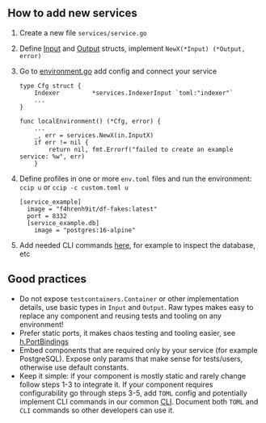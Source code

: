 ## How to add new services

1. Create a new file `services/service.go`
2. Define [Input](indexer.go) and [Output](indexer.go) structs, implement `NewX(*Input) (*Output, error)`
3. Go to [environment.go](../environment.go) add config and connect your service
    ```
    type Cfg struct {
        Indexer         *services.IndexerInput `toml:"indexer"`
        ...
    }
    ```
    ```
    func localEnvironment() (*Cfg, error) {
        ...
        _, err = services.NewX(in.InputX)
        if err != nil {
            return nil, fmt.Errorf("failed to create an example service: %w", err)
        }
    ```

4. Define profiles in one or more `env.toml` files and run the environment: `ccip u` or `ccip -c custom.toml u`
    ```
    [service_example]
      image = "f4hrenh9it/df-fakes:latest"
      port = 8332
      [service_example.db]
        image = "postgres:16-alpine"
    ```
5. Add needed CLI commands [here](../cmd/ccip.go), for example to inspect the database, etc

## Good practices
- Do not expose `testcontainers.Container` or other implementation details, use basic types in `Input` and `Output`. Raw types makes easy to replace any component and reusing tests and tooling on any environment!
- Prefer static ports, it makes chaos testing and tooling easier, see [h.PortBindings](indexer.go)
- Embed components that are required only by your service (for example PostgreSQL). Expose only params that make sense for tests/users, otherwise use default constants.
- Keep it simple: if your component is mostly static and rarely change follow steps 1-3 to integrate it. If your component requires configurability go through steps 3-5, add `TOML` config and potentially implement CLI commands in our common [CLI](../cmd/ccip.go).
  Document both `TOML` and `CLI` commands so other developers can use it.